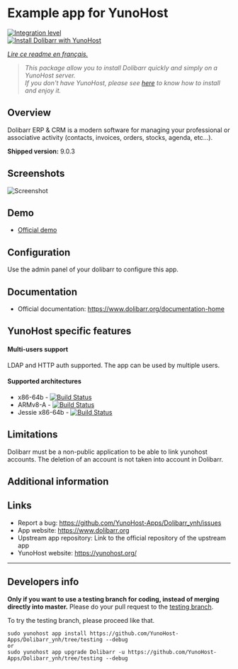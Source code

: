 # Example app for YunoHost

[![Integration level](https://dash.yunohost.org/integration/Dolibarr.svg)](https://dash.yunohost.org/appci/app/Dolibarr)  
[![Install Dolibarr with YunoHost](https://install-app.yunohost.org/install-with-yunohost.png)](https://install-app.yunohost.org/?app=Dolibarr)

*[Lire ce readme en français.](./README_fr.md)*

> *This package allow you to install Dolibarr quickly and simply on a YunoHost server.  
If you don't have YunoHost, please see [here](https://yunohost.org/#/install) to know how to install and enjoy it.*

## Overview
Dolibarr ERP & CRM is a modern software for managing your professional or associative activity (contacts, invoices, orders, stocks, agenda, etc...).

**Shipped version:** 9.0.3

## Screenshots

![Screenshot](http://www.dolibarr.org/images/dolibarr_screenshot1_640x400.png)

## Demo

* [Official demo](https://www.dolibarr.org/onlinedemo)

## Configuration

Use the admin panel of your dolibarr to configure this app.

## Documentation

 * Official documentation: https://www.dolibarr.org/documentation-home

## YunoHost specific features

#### Multi-users support

LDAP and HTTP auth supported.
The app can be used by multiple users.

#### Supported architectures

* x86-64b - [![Build Status](https://ci-apps.yunohost.org/ci/logs/Dolibarr%20%28Apps%29.svg)](https://ci-apps.yunohost.org/ci/apps/Dolibarr/)
* ARMv8-A - [![Build Status](https://ci-apps-arm.yunohost.org/ci/logs/Dolibarr%20%28Apps%29.svg)](https://ci-apps-arm.yunohost.org/ci/apps/Dolibarr/)
* Jessie x86-64b - [![Build Status](https://ci-stretch.nohost.me/ci/logs/Dolibarr%20%28Apps%29.svg)](https://ci-stretch.nohost.me/ci/apps/Dolibarr/)

## Limitations

Dolibarr must be a non-public application to be able to link yunohost accounts.
The deletion of an account is not taken into account in Dolibarr.

## Additional information



## Links

 * Report a bug: https://github.com/YunoHost-Apps/Dolibarr_ynh/issues
 * App website: https://www.dolibarr.org
 * Upstream app repository: Link to the official repository of the upstream app
 * YunoHost website: https://yunohost.org/

---

Developers info
----------------

**Only if you want to use a testing branch for coding, instead of merging directly into master.**
Please do your pull request to the [testing branch](https://github.com/YunoHost-Apps/Dolibarr_ynh/tree/testing).

To try the testing branch, please proceed like that.
```
sudo yunohost app install https://github.com/YunoHost-Apps/Dolibarr_ynh/tree/testing --debug
or
sudo yunohost app upgrade Dolibarr -u https://github.com/YunoHost-Apps/Dolibarr_ynh/tree/testing --debug
```
